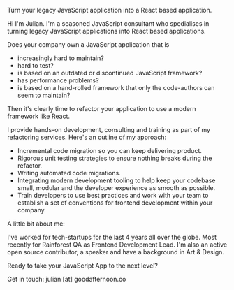 Turn your legacy JavaScript application into a React based application.

Hi I'm Julian. I'm a seasoned JavaScript consultant who spedialises in turning legacy JavaScript applications into React based applications.

Does your company own a JavaScript application that is
- increasingly hard to maintain?
- hard to test?
- is based on an outdated or discontinued JavaScript framework?
- has performance problems?
- is based on a hand-rolled framework that only the code-authors can seem to maintain?

Then it's clearly time to refactor your application to use a modern framework like React.

I provide hands-on development, consulting and training as part of my refactoring services. Here's an outline of my approach:
- Incremental code migration so you can keep delivering product.
- Rigorous unit testing strategies to ensure nothing breaks during the refactor.
- Writing automated code migrations.
- Integrating modern development tooling to help keep your codebase small, modular and the developer experience as smooth as possible.
- Train developers to use best practices and work with your team to establish a set of conventions for frontend development within your company.

A little bit about me:

I've worked for tech-startups for the last 4 years all over the globe. Most recently for Rainforest QA as Frontend Development Lead. I'm also an active open source contributor, a speaker and have a background in Art & Design.

Ready to take your JavaScript App to the next level?

Get in touch: julian [at] goodafternoon.co

